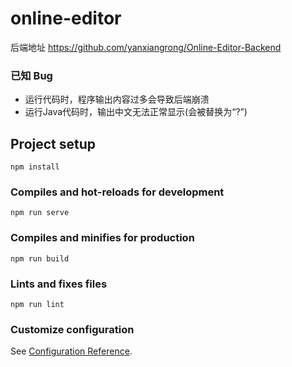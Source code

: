 # online-editor

后端地址 <https://github.com/yanxiangrong/Online-Editor-Backend>  

### 已知 Bug
* 运行代码时，程序输出内容过多会导致后端崩溃
* 运行Java代码时，输出中文无法正常显示(会被替换为“?”)

## Project setup
```
npm install
```

### Compiles and hot-reloads for development
```
npm run serve
```

### Compiles and minifies for production
```
npm run build
```

### Lints and fixes files
```
npm run lint
```

### Customize configuration
See [Configuration Reference](https://cli.vuejs.org/config/).
